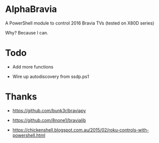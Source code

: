 AlphaBravia
================
A PowerShell module to control 2016 Bravia TVs (tested on X80D series)

Why? Because I can.


Todo
================
* Add more functions

* Wire up autodiscovery from ssdp.ps1


Thanks
================
* https://github.com/bunk3r/braviapy

* https://github.com/8none1/bravialib

* https://chickenshell.blogspot.com.au/2015/02/roku-controls-with-powershell.html